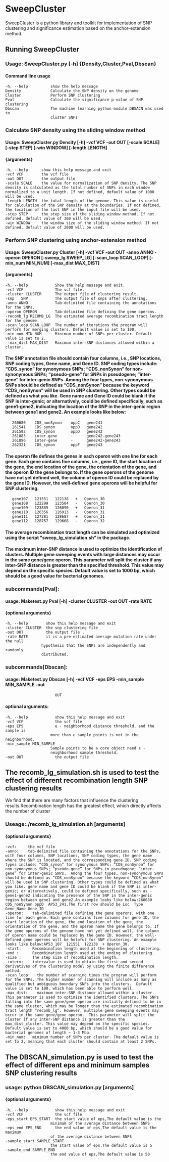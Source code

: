 # SweepCluster
SweepCluster is a python library and toolkit for implementation of SNP clustering and significance estimation based on the anchor-extension method.

## Running SweepCluster
### Usage: SweepCluster.py [-h] {Density,Cluster,Pval,Dbscan} 

#### Command line usage                        
    -h, --help          show the help message
    Density             Calculate the SNP density on the genome
    Cluster             Perform SNP clustering
    Pval                Calculate the significance p-value of SNP clustering
    Dbscan              The machine learning python module DBSACN was used to
                        cluster SNPs

### Calculate SNP density using the sliding window method
#### Usage: SweepCluster.py Density [-h] -vcf VCF -out OUT  [-scale SCALE]  [-step STEP]  [-win WINDOW]  [-length LENGTH]  

#### {arguments}
    -h, --help      show this help message and exit
    -vcf VCF        the vcf file
    -out OUT        the output file
    -scale SCALE    the value for normalization of SNP density. The SNP density is calculated as the total number of SNPs in each window normalized to a unit length. If not defined, default value of 1000 will be used.
    -length LENGTH  the total length of the genome. This value is useful for calculation of the SNP density at the boundaries. If not defined, the location of the last SNP in the input file will be used.
    -step STEP      the step size of the sliding window method. If not defined, default value of 300 will be used.
    -win WINDOW     the window size of the sliding window method. If not defined, default value of 2000 will be used.
 


###  Perform SNP clustering using anchor-extension method
#### Usage: SweepCluster.py Cluster [-h] -vcf VCF -out OUT -anno ANNO -operon OPERON [-sweep_lg SWEEP_LG]  [-scan_loop SCAN_LOOP]  [-min_num MIN_NUM]  [-max_dist MAX_DIST]

#### {arguments}
    -h, --help            Show the help message and exit.
    -vcf VCF              The vcf file.
    -cluster CLUSTER      The output file of clustering result.
    -snp   SNP            The output file of snps after clustering.
    -anno ANNO            Tab-delimited file containing the annotations for the SNPs.
    -operon OPERON        Tab-delimited file defining the gene operons.
    -recomb_lg RECOMB_LG  The estimated average recombination tract length for the genome. 
    -scan_loop SCAN_LOOP  The number of iterations the program will perform for merging clusters. Default value is set to 100.
    -min_num MIN_NUM      Minimum number of SNPs per cluster. Default value is set to 2.
     -max_dist MAX_DIST   Maximum inter-SNP distances allowed within a cluster.
    
####   The SNP annotation file should contain four columns, i.e., SNP locations, SNP coding types, Gene name, and Gene ID. SNP coding types include: “CDS_synon” for synonymous SNPs; “CDS_nonSynon” for non-synonymous SNPs; “pseudo-gene” for SNPs in pseudogene; “inter-gene” for inter-genic SNPs.  Among the four types, non-synonymous SNPs should be defined as “CDS_nonSynon” because the keyword “CDS_nonSynon” will be used in SNP clustering. Other types could be defined as what you like. Gene name and Gene ID could be blank if the SNP is inter-genic; or alternatively, could be defined specifically, such as gene1-gene2, indicating the location of the SNP in the inter-genic region between gene1 and gene2. An example looks like below:
       260680    CDS_nonSynon    oppC   gene241
       261541    CDS_synon       oppD   gene242
       261592    CDS_synon       oppD   gene242
       261883    inter-gene      -      gene242-gene243
       261896    inter-gene      -      gene242-gene243
       262321    CDS_synon       oppF   gene243
       
####   The operon file defines the genes in each operon with one line for each gene. Each gene contains five columns, i.e., gene ID, the start location of the gene, the end location of the gene, the orientation of the gene, and the operon ID the gene belongs to. If the gene operons of the genome have not yet defined well, the column of operon ID could be replaced by the gene ID. However, the well-defined gene operons will be helpful for SNP clustering. 
       gene107   121551   122138   +   Operon_30
       gene108   122299   123504   ‐   Operon_30
       gene109   123889   126090   +   Operon_31
       gene110   126356   126913   ‐   Operon_31
       gene111   127281   128687   +   Operon_31
       gene112   128757   129668   ‐   Operon_32

####   The average recombination tract length can be simulated and optimized using the script "sweep_lg_simulation.sh" in the package. 
####    The maximum inter-SNP distance is used to optimize the identification of clusters. Multiple gene sweeping events with large distances may occur in the same gene/gene operon. This parameter will split the cluster if any inter-SNP distance is greater than the specified threshold. This value may depend on the specific species. Default value is set to 1000 bp, which should be a good value for bacterial genomes.
    

### subcommands[Pval]:
#### usage: Maketest.py Pval [-h] -cluster CLUSTER -out OUT -rate RATE

#### {optional arguments}
    -h, --help        show this help message and exit
    -cluster CLUSTER  the snp clustering file
    -out OUT          the output file .
    -rate RATE        it is a pre-estimated average mutation rate under the null
                    hypothesis that the SNPs are independently and randomly
                    distributed.



### subcommands[Dbscan]:
#### usage: Maketest.py Dbscan [-h] -vcf VCF -eps EPS -min_sample MIN_SAMPLE -out
                          OUT

#### optional arguments:
    -h, --help            show this help message and exit
    -vcf VCF              the vcf file
    -eps EPS              ϵ - neighborhood distance threshold, and the sample is
                        more than ϵ sample points is not in the neighborhood.
    -min_sample MIN_SAMPLE
                        Sample points to be a core object need ϵ -
                        neighborhood sample threshold.
    -out OUT              the output file


## The recomb_lg_simulation.sh is used to test the effect of different recombination length SNP clustering results
We find that there are many factors that influence the clustering results.Recombination length has the greatest effect, which directly affects the number of cluster
### Useage:./recomb_lg_simulation.sh [arguments]
#### {optional arguments}
    -vcf:     the vcf file
    -anno:    tab-delimited file containing the annotations for the SNPs, with four columns, SNP locations, SNP coding types, the gene name where the SNP is located, and the corresponding gene ID. SNP coding types include: “CDS_synon” for synonymous SNPs; “CDS_nonSynon” for non-synonymous SNPs; “pseudo-gene” for SNPs in pseudogene; “inter-gene” for inter-genic SNPs.  Among the four types, non-synonymous SNPs should be defined as “CDS_nonSynon” because the keyword “CDS_nonSynon” will be used in SNP clustering. Other types could be defined as what you like. gene name and gene ID could be blank if the SNP is inter-genic; or alternatively, could be defined specifically, such as -gene1-gene2 indicating the presence of the SNP in the inter-genic region between gene1 and gene2.An example looks like below:260680  CDS_nonSynon oppD  AP53_241.The first row should be Loc  Type  Gene_Name Gene_ID
    -operon:    tab-delimited file defining the gene operons, with one line for each gene. Each gene contains five columns for gene ID, the start location of the gene, the end location of the gene, the orientation of the gene, and the operon name the gene belongs to. If the gene operons of the genome have not yet defined well, the column of operon name could be replaced by the gene ID. However, the well-defined gene operons will be helpful for SNP clustering. An example looks like below:AP53_107  121551  122138  + Operon_30.
    -start:     Recombination length used at the beginning of clustering.
    -end :      Recombination length used at the ending of clustering.
    -size :     The step size of recombination length.
    -interv:    intervalue is used to obtain the first and second derivatives of the clustering model by using the finite difference method.
    -scan_loop:   the number of scanning times the program will perform for the SNPs. The higher number of scanning will include as many as qualified but ambiguous boundary SNPs into the clusters.  Default value is set to 100, which has been able to perform well.
    -max_dist:    maximum inter-SNP distance allowed within a cluster. This parameter is used to optimize the identified clusters. The SNPs falling into the same gene/gene operon are initially defined to be in the same cluster, which may be longer than the estimated recombination tract length “recomb_lg”. However, multiple gene sweeping events may occur in the same gene/gene operon.  This parameter will split the cluster if any inter-SNP distance is greater than the max_dist_cluster. This value may depend on the specific species. Default value is set to 4000 bp, which should be a good value for bacterial genomes of length ~ 1-3 Mbp.
    -min_num:   minimum number of SNPs per cluster. The default value is set to 2, meaning that each cluster should contain at least 2 SNPs.
 
## The DBSCAN_simulation.py is used to test the effect of different eps and minimum samples SNP clustering results
### usage: python DBSCAN_simulation.py [arguments]
#### {optional arguments}
    -h, --help            show this help message and exit
    -vcf VCF              the vcf file
    -eps_start EPS_START  the start value of eps,The default value is the
                        minimum of the average distance between SNPS
    -eps_end EPS_END      the end value of eps,The default value is the maximum
                        of the average distance between SNPS
    -sample_start SAMPLE_START
                        the start value of eps,The default value is 5
    -sample_end SAMPLE_END
                        the end value of eps,The default value is 50

    
